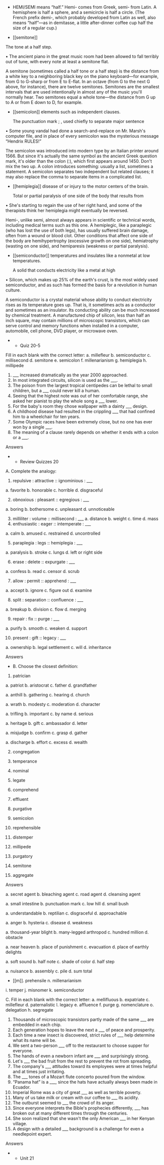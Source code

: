 - HEMI/SEMI  means  “half.”  Hemi-  comes  from  Greek,  semi-  from  Latin.  A  hemisphere  is  half  a
sphere, and a semicircle is half a circle. (The French prefix demi-, which probably developed from
Latin as well, also means “half”—as in demitasse, a little after-dinner coffee cup half the size of a
regular cup.)

- [[semitone]] 

 The tone at a half step. 

• The ancient piano in the great music room had been allowed to fall terribly out of tune, with every
note at least a semitone flat. 

A  semitone  (sometimes  called  a  half  tone  or  a  half  step)  is  the  distance  from  a  white  key  to  a
neighboring black key on the piano keyboard—for example, from G to G-sharp or from E to E-flat. In
an octave (from G to the next G above, for instance), there are twelve semitones. Semitones are the
smallest  intervals  that  are  used  intentionally  in  almost  any  of  the  music  you'll  normally  hear.  Two
semitones equal a whole tone—the distance from G up to A or from E down to D, for example.

- [[semicolon]] 
elements such as independent clauses. 

  The  punctuation  mark  ;  ,  used  chiefly  to  separate  major  sentence

• Some young vandal had done a search-and-replace on Mr. Marsh's computer file, and in place of
every semicolon was the mysterious message “Hendrix RULES!” 

The  semicolon  was  introduced  into  modern  type  by  an  Italian  printer  around  1566.  But  since  it's
actually the same symbol as the ancient Greek question mark, it's older than the colon (:), which first
appears around 1450. Don't mix the two up. A colon introduces something: usually a list, sometimes a
statement. A semicolon separates two independent but related clauses; it may also replace the comma
to separate items in a complicated list.

- [[hemiplegia]] 
disease of or injury to the motor centers of the brain. 

  Total  or  partial  paralysis  of  one  side  of  the  body  that  results  from

•  She's  starting  to  regain  the  use  of  her  right  hand,  and  some  of  the  therapists  think  her  hemiplegia
might eventually be reversed. 

Hemi-, unlike semi, almost always appears in scientific or technical words, including medical terms
such  as  this  one.  A  hemiplegic,  like  a  paraplegic  (who  has  lost  the  use  of  both  legs),  has  usually
suffered brain damage, often from a wound or blood clot. Other conditions that affect one side of the
body are hemihypertrophy (excessive growth on one side), hemiatrophy (wasting on one side), and
hemiparesis (weakness or partial paralysis).

- [[semiconductor]] 
temperatures and insulates like a nonmetal at low temperatures. 

  A  solid  that  conducts  electricity  like  a  metal  at  high

• Silicon, which makes up 25% of the earth's crust, is the most widely used semiconductor, and as
such has formed the basis for a revolution in human culture. 

A  semiconductor  is  a  crystal  material  whose  ability  to  conduct  electricity  rises  as  its  temperature
goes up. That is, it sometimes acts as a conductor and sometimes as an insulator. Its conducting ability
can be much increased by chemical treatment. A manufactured chip of silicon, less than half an inch
square,  may  contain  millions  of  microscopic  transistors,  which  can  serve  control  and  memory
functions when installed in a computer, automobile, cell phone, DVD player, or microwave oven.

- - Quiz 20-5

Fill in each blank with the correct letter:
a. millefleur
b. semiconductor
c. millisecond
d. semitone
e. semicolon
f. millenarianism
g. hemiplegia
h. millipede
1. ___ increased dramatically as the year 2000 approached.
2. In most integrated circuits, silicon is used as the ___.
3.  The  poison  from  the  largest  tropical  centipedes  can  be  lethal  to  small  children,  but  a  ___  could
never kill a human.
4.  Seeing  that  the  highest  note  was  out  of  her  comfortable  range,  she  asked  her  pianist  to  play  the
whole song a ___ lower.
5. For the baby's room they chose wallpaper with a dainty ___ design.
6. A childhood disease had resulted in the crippling ___ that had confined him to a wheelchair for ten
years.
7. Some Olympic races have been extremely close, but no one has ever won by a single ___.
8. The meaning of a clause rarely depends on whether it ends with a colon or a ___.

Answers

- - Review Quizzes 20

A. Complete the analogy:
1. repulsive : attractive :: ignominious : ___

a. favorite b. honorable c. horrible d. disgraceful

2. obnoxious : pleasant :: egregious : ___

a. boring b. bothersome c. unpleasant d. unnoticeable

3. milliliter : volume :: millisecond : ___
a. distance b. weight c. time d. mass
4. enthusiastic : eager :: intemperate : ___

a. calm b. amused c. restrained d. uncontrolled

5. paraplegia : legs :: hemiplegia : ___

a. paralysis b. stroke c. lungs d. left or right side

6. erase : delete :: expurgate : ___

a. confess b. read c. censor d. scrub

7. allow : permit :: apprehend : ___

a. accept b. ignore c. figure out d. examine

8. split : separation :: confluence : ___

a. breakup b. division c. flow d. merging

9. repair : fix :: purge : ___

a. purify b. smooth c. weaken d. support

10. present : gift :: legacy : ___

a. ownership b. legal settlement c. will d. inheritance

Answers

- B. Choose the closest definition:
1. patrician

a. patriot b. aristocrat c. father d. grandfather

a. anthill b. gathering c. hearing d. church

a. wrath b. modesty c. moderation d. character

a. trifling b. important c. by name d. serious

a. heritage b. gift c. ambassador d. letter

a. misjudge b. confirm c. grasp d. gather

a. discharge b. effort c. excess d. wealth

2. congregation

3. temperance

4. nominal

5. legate

6. comprehend

7. effluent

8. purgative

9. semicolon

10. reprehensible

11. distemper

12. millipede

13. purgatory

14. semitone

15. aggregate

Answers

a. secret agent b. bleaching agent c. road agent d. cleansing agent

a. small intestine b. punctuation mark c. low hill d. small bush

a. understandable b. reptilian c. disgraceful d. approachable

a. anger b. hysteria c. disease d. weakness

a. thousand-year blight b. many-legged arthropod c. hundred million d. obstacle

a. near heaven b. place of punishment c. evacuation d. place of earthly delights

a. soft sound b. half note c. shade of color d. half step

a. nuisance b. assembly c. pile d. sum total

- [[m]]. prehensile
n. millenarianism

i. temper
j. misnomer
k. semiconductor

C. Fill in each blank with the correct letter:
a. mellifluous
b. expatriate
c. millefleur
d. paternalistic l. legacy
e. affluence
f. purge
g. nomenclature o. delegation
h. segregate
1. Thousands of microscopic transistors partly made of the same ___ are embedded in each chip.
2. Each generation hopes to leave the next a ___ of peace and prosperity.
3. Each time a new insect is discovered, strict rules of ___ help determine what its name will be.
4. We sent a two-person ___ off to the restaurant to choose supper for everyone.
5. The hands of even a newborn infant are ___ and surprisingly strong.
6. Let's ___ the bad fruit from the rest to prevent the rot from spreading.
7. The company's ___ attitudes toward its employees were at times helpful and at times just irritating.
8. The ___ tones of a Mozart flute concerto poured from the window.
9. “Panama hat” is a ___, since the hats have actually always been made in Ecuador.
10. Imperial Rome was a city of great ___ as well as terrible poverty.
11. Many of us take milk or cream with our coffee to ___ its acidity.
12. The outburst seemed to ___ the crowd of its anger.
13. Since everyone interprets the Bible's prophecies differently, ___ has broken out at many different
times through the centuries.
14. She soon realized that she wasn't the only American ___ in her Kenyan village.
15. A design with a detailed ___ background is a challenge for even a needlepoint expert.

Answers

- - Unit 21
